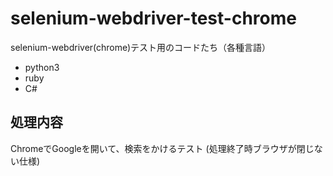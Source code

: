 # selenium-webdriver-test-chrome
selenium-webdriver(chrome)テスト用のコードたち（各種言語）
- python3
- ruby
- C#

##  処理内容
ChromeでGoogleを開いて、検索をかけるテスト
(処理終了時ブラウザが閉じない仕様)

